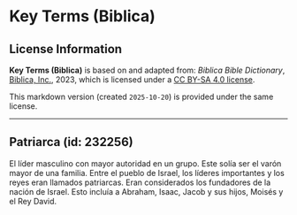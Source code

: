 # Key Terms (Biblica)

## License Information

**Key Terms (Biblica)** is based on and adapted from: _Biblica Bible Dictionary_, [Biblica, Inc.](https://www.biblica.com/), 2023, which is licensed under a [CC BY-SA 4.0 license](https://creativecommons.org/licenses/by-sa/4.0/legalcode.en).

This markdown version (created `2025-10-20`) is provided under the same license.



--------------------------------

## Patriarca (id: 232256)

El líder masculino con mayor autoridad en un grupo. Este solía ser el varón mayor de una familia. Entre el pueblo de Israel, los líderes importantes y los reyes eran llamados patriarcas. Eran considerados los fundadores de la nación de Israel. Esto incluía a Abraham, Isaac, Jacob y sus hijos, Moisés y el Rey David.


